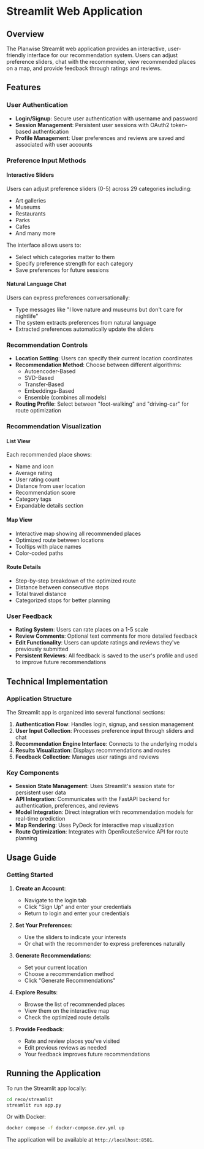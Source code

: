 # Streamlit Web Application

## Overview

The Planwise Streamlit web application provides an interactive, user-friendly interface for our recommendation system. Users can adjust preference sliders, chat with the recommender, view recommended places on a map, and provide feedback through ratings and reviews.

## Features

### User Authentication

- **Login/Signup**: Secure user authentication with username and password
- **Session Management**: Persistent user sessions with OAuth2 token-based authentication
- **Profile Management**: User preferences and reviews are saved and associated with user accounts

### Preference Input Methods

#### Interactive Sliders

Users can adjust preference sliders (0-5) across 29 categories including:
- Art galleries
- Museums
- Restaurants
- Parks
- Cafes
- And many more

The interface allows users to:
- Select which categories matter to them
- Specify preference strength for each category
- Save preferences for future sessions

#### Natural Language Chat

Users can express preferences conversationally:
- Type messages like "I love nature and museums but don't care for nightlife"
- The system extracts preferences from natural language
- Extracted preferences automatically update the sliders

### Recommendation Controls

- **Location Setting**: Users can specify their current location coordinates
- **Recommendation Method**: Choose between different algorithms:
  - Autoencoder-Based
  - SVD-Based
  - Transfer-Based
  - Embeddings-Based
  - Ensemble (combines all models)
- **Routing Profile**: Select between "foot-walking" and "driving-car" for route optimization

### Recommendation Visualization

#### List View

Each recommended place shows:
- Name and icon
- Average rating
- User rating count
- Distance from user location
- Recommendation score
- Category tags
- Expandable details section

#### Map View

- Interactive map showing all recommended places
- Optimized route between locations
- Tooltips with place names
- Color-coded paths

#### Route Details

- Step-by-step breakdown of the optimized route
- Distance between consecutive stops
- Total travel distance
- Categorized stops for better planning

### User Feedback

- **Rating System**: Users can rate places on a 1-5 scale
- **Review Comments**: Optional text comments for more detailed feedback
- **Edit Functionality**: Users can update ratings and reviews they've previously submitted
- **Persistent Reviews**: All feedback is saved to the user's profile and used to improve future recommendations

## Technical Implementation

### Application Structure

The Streamlit app is organized into several functional sections:

1. **Authentication Flow**: Handles login, signup, and session management
2. **User Input Collection**: Processes preference input through sliders and chat
3. **Recommendation Engine Interface**: Connects to the underlying models
4. **Results Visualization**: Displays recommendations and routes
5. **Feedback Collection**: Manages user ratings and reviews

### Key Components

- **Session State Management**: Uses Streamlit's session state for persistent user data
- **API Integration**: Communicates with the FastAPI backend for authentication, preferences, and reviews
- **Model Integration**: Direct integration with recommendation models for real-time prediction
- **Map Rendering**: Uses PyDeck for interactive map visualization
- **Route Optimization**: Integrates with OpenRouteService API for route planning

## Usage Guide

### Getting Started

1. **Create an Account**:
   - Navigate to the login tab
   - Click "Sign Up" and enter your credentials
   - Return to login and enter your credentials

2. **Set Your Preferences**:
   - Use the sliders to indicate your interests
   - Or chat with the recommender to express preferences naturally

3. **Generate Recommendations**:
   - Set your current location
   - Choose a recommendation method
   - Click "Generate Recommendations"

4. **Explore Results**:
   - Browse the list of recommended places
   - View them on the interactive map
   - Check the optimized route details

5. **Provide Feedback**:
   - Rate and review places you've visited
   - Edit previous reviews as needed
   - Your feedback improves future recommendations

## Running the Application

To run the Streamlit app locally:

```bash
cd reco/streamlit
streamlit run app.py
```

Or with Docker:

```bash
docker compose -f docker-compose.dev.yml up
```

The application will be available at `http://localhost:8501`. 